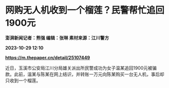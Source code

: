 # 网购无人机收到一个榴莲？民警帮忙追回1900元
**澎湃新闻记者：熊强 编辑：张琳 素材来源：江川警方**

**2023-10-29 12:10**

**https://m.thepaper.cn/detail/25107449**

近日，玉溪市公安局江川分局雄关派出所民警成功为女子温某追回1900元被骗款。此前，温某与陈某在网上结识，并转账一万元向陈某购买一台无人机，事后却只收到一个榴莲。